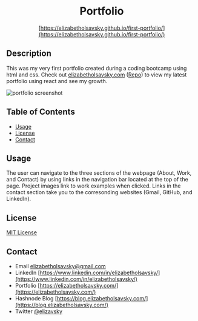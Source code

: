 <div align="center">

  # Portfolio
  [https://elizabetholsavsky.github.io/first-portfolio/](https://elizabetholsavsky.github.io/first-portfolio/)

</div>

## Description

This was my very first portfolio created during a coding bootcamp using html and css. Check out [elizabetholsavsky.com](https://elizabetholsavsky.com/) ([Repo](https://github.com/elizabetholsavsky/portfolio)) to view my latest portfolio using react and see my growth.

![portfolio screenshot](https://github.com/elizabetholsavsky/portfolio/assets/116515976/4496d922-16dc-4e44-a83f-139b6c820353)

## Table of Contents
* [Usage](#usage)
* [License](#license)
* [Contact](#contact)

## Usage

The user can navigate to the three sections of the webpage (About, Work, and Contact) by using links in the navigation bar located at the top of the page. Project images link to work examples when clicked. Links in the contact section take you to the corresonding websites (Gmail, GitHub, and LinkedIn).

## License
[MIT License](https://opensource.org/licenses/MIT)

## Contact
* Email elizabetholsavsky@gmail.com
* LinkedIn [https://www.linkedin.com/in/elizabetholsavsky/](https://www.linkedin.com/in/elizabetholsavsky/)
* Portfolio [https://elizabetholsavsky.com/](https://elizabetholsavsky.com/)
* Hashnode Blog [https://blog.elizabetholsavsky.com/](https://blog.elizabetholsavsky.com/)
* Twitter [@elizavsky](https://twitter.com/home)


